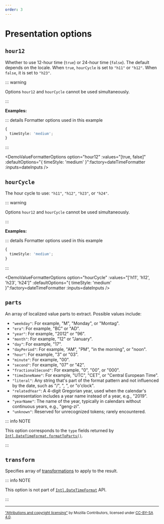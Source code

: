 ```yaml
---
order: 3
---
```


# Presentation options

<script setup>
import DemoValueFormatterOptions from '../../DemoValueFormatterOptions.vue';
import { dateTimeFormatter } from '@localizer/all';

const dateInputs = (now) => [
  ['(now)', now], 
  ['1980-06-19 00:05:31', new Date("1980-06-19 00:05:31")], 
  ['2020-10-02 23:59:01', new Date("2020-10-02 23:59:01")], 
];
</script>

## `hour12`

Whether to use 12-hour time (`true`) or 24-hour time (`false`). The default depends on the locale. When `true`, `hourCycle` is set to `"h11"` or `"h12"`. When `false`, it is set to `"h23"`.

::: warning

Options `hour12` and `hourCycle` cannot be used simultaneously.

:::

**Examples:**

::: details Formatter options used in this example

```typescript
{
  timeStyle: 'medium';
}
```

:::

<DemoValueFormatterOptions option="hour12" :values="[true, false]" :defaultOptions="{ timeStyle: 'medium' }":factory=dateTimeFormatter :inputs=dateInputs />

## `hourCycle`

The hour cycle to use: `"h11"`, `"h12"`, `"h23"`, or `"h24"`.

::: warning

Options `hour12` and `hourCycle` cannot be used simultaneously.

:::

**Examples:**

::: details Formatter options used in this example

```typescript
{
  timeStyle: 'medium';
}
```

:::

<DemoValueFormatterOptions option="hourCycle" :values="['h11', 'h12', 'h23', 'h24']" :defaultOptions="{ timeStyle: 'medium' }":factory=dateTimeFormatter :inputs=dateInputs />

## `parts`

An array of localized value parts to extract. Possible values include:

- `"weekday"`: For example, "M", "Monday", or "Montag".
- `"era"`: For example, "BC" or "AD".
- `"year"`: For example, "2012" or "96".
- `"month"`: For example, "12" or "January".
- `"day"`: For example, "17".
- `"dayPeriod"`: For example, "AM", "PM", "in the morning", or "noon".
- `"hour"`: For example, "3" or "03".
- `"minute"`: For example, "00".
- `"second"`: For example, "07" or "42".
- `"fractionalSecond"`: For example, "0", "00", or "000".
- `"timeZoneName"`: For example, "UTC", "CET", or "Central European Time".
- `"literal"`: Any string that's part of the format pattern and not influenced by the date, such as "/", ", ", or "o'clock".
- `"relatedYear"`: A 4-digit Gregorian year, used when the calendar's representation includes a year name instead of a year, e.g., "2019".
- `"yearName"`: The name of the year, typically in calendars without continuous years, e.g., "geng-zi".
- `"unknown"`: Reserved for unrecognized tokens; rarely encountered.

::: info NOTE

This option corresponds to the `type` fields returned by [`Intl.DateTimeFormat.formatToParts()`](https://developer.mozilla.org/en-US/docs/Web/JavaScript/Reference/Global_Objects/Intl/DateTimeFormat/formatToParts).

:::

## `transform`

Specifies array of [transformations](../../../introduction/transformations.md) to apply to the result.

::: info NOTE

This option is not part of [`Intl.DateTimeFormat`](https://developer.mozilla.org/en-US/docs/Web/JavaScript/Reference/Global_Objects/Intl/DateTimeFormat/DateTimeFormat) API.

:::

---

<small>

["Attributions and copyright licensing"](https://developer.mozilla.org/en-US/docs/MDN/Writing_guidelines/Attrib_copyright_license) by Mozilla Contributors, licensed under [CC-BY-SA 4.0](https://creativecommons.org/licenses/by-sa/4.0/).

</small>
